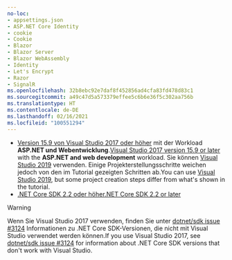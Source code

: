```yaml
---
no-loc:
- appsettings.json
- ASP.NET Core Identity
- cookie
- Cookie
- Blazor
- Blazor Server
- Blazor WebAssembly
- Identity
- Let's Encrypt
- Razor
- SignalR
ms.openlocfilehash: 32b8ebc92e7daf8f452856ad4cfa83fd478d83c1
ms.sourcegitcommit: a49c47d5a573379effee5c6b6e36f5c302aa756b
ms.translationtype: HT
ms.contentlocale: de-DE
ms.lasthandoff: 02/16/2021
ms.locfileid: "100551294"
---
```

* <span data-ttu-id="280a9-101">[Version 15.9 von Visual Studio 2017 oder höher](https://visualstudio.microsoft.com/downloads/) mit der Workload **ASP.NET und Webentwicklung**.</span><span class="sxs-lookup"><span data-stu-id="280a9-101">[Visual Studio 2017 version 15.9 or later](https://visualstudio.microsoft.com/downloads/) with the **ASP.NET and web development** workload.</span></span> <span data-ttu-id="280a9-102">Sie können [Visual Studio 2019](https://visualstudio.microsoft.com/downloads/?utm_medium=microsoft&utm_source=docs.microsoft.com&utm_campaign=inline+link&utm_content=download+vs2019) verwenden. Einige Projekterstellungsschritte weichen jedoch von den im Tutorial gezeigten Schritten ab.</span><span class="sxs-lookup"><span data-stu-id="280a9-102">You can use [Visual Studio 2019](https://visualstudio.microsoft.com/downloads/?utm_medium=microsoft&utm_source=docs.microsoft.com&utm_campaign=inline+link&utm_content=download+vs2019), but some project creation steps differ from what's shown in the tutorial.</span></span>
* [<span data-ttu-id="280a9-103">.NET Core SDK 2.2 oder höher</span><span class="sxs-lookup"><span data-stu-id="280a9-103">.NET Core SDK 2.2 or later</span></span>](https://dotnet.microsoft.com/download/dotnet-core)

> [!WARNING]
> <span data-ttu-id="280a9-104">Wenn Sie Visual Studio 2017 verwenden, finden Sie unter [dotnet/sdk issue #3124](https://github.com/dotnet/sdk/issues/3124) Informationen zu .NET Core SDK-Versionen, die nicht mit Visual Studio verwendet werden können.</span><span class="sxs-lookup"><span data-stu-id="280a9-104">If you use Visual Studio 2017, see [dotnet/sdk issue #3124](https://github.com/dotnet/sdk/issues/3124) for information about .NET Core SDK versions that don't work with Visual Studio.</span></span>
